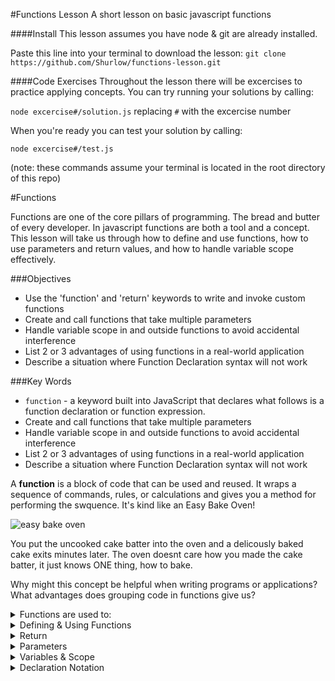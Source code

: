 #Functions Lesson
A short lesson on basic javascript functions


####Install
This lesson assumes you have node & git are already installed.


Paste this line into your terminal to download the lesson:
`git clone https://github.com/Shurlow/functions-lesson.git`

####Code Exercises
Throughout the lesson there will be excercises to practice applying concepts. You can try running your solutions by calling:

`node excercise#/solution.js` replacing `#` with the excercise number

When you're ready you can test your solution by calling:

`node excercise#/test.js`

(note: these commands assume your terminal is located in the root directory of this repo)


#Functions


Functions are one of the core pillars of programming. The bread and butter of every developer. In javascript functions are both a tool and a concept. This lesson will take us through how to define and use functions, how to use parameters and return values, and how to handle variable scope effectively.

###Objectives

* Use the 'function' and 'return' keywords to write and invoke custom functions
* Create and call functions that take multiple parameters
* Handle variable scope in and outside functions to avoid accidental interference
* List 2 or 3 advantages of using functions in a real-world application
* Describe a situation where Function Declaration syntax will not work

###Key Words

* `function` - a keyword built into JavaScript that declares what follows is a function declaration or function expression.
* Create and call functions that take multiple parameters
* Handle variable scope in and outside functions to avoid accidental interference
* List 2 or 3 advantages of using functions in a real-world application
* Describe a situation where Function Declaration syntax will not work



A **function** is a block of code that can be used and reused. It wraps a sequence of commands, rules, or calculations and gives you a method for performing the swquence. It's kind like an Easy Bake Oven!

![easy bake oven](http://www.gannett-cdn.com/-mm-/831250b3be5476246a6f08c61a986ad46d977194/c=0-39-1421-903&r=x329&c=580x326/local/-/media/USATODAY/popcandy/2013/10/02/1380730235000-eb-81.JPG "Easy Bake Oven!")

You put the uncooked cake batter into the oven and a delicously baked cake exits minutes later.
The oven doesnt care how you made the cake batter, it just knows ONE thing, how to bake.

Why might this concept be helpful when writing programs or applications?
What advantages does grouping code in functions give us?

<details>
  <summary>Functions are used to:</summary>
  
* Improve clarity / readability
* Structure large applications
* Reduce repetition
* Isolate behavior
  
</details>

<details>
	<summary>Defining & Using Functions</summary>

We can define functions in the same way as regular variable definitions but using the `function` keyword.

```javascript
var printName = function() {
  console.log('name');
};
```

the code between the `{ }` is called the function **body**. In this example the  body simply logs the string "name" to the console. **Calling** or **invoking** a function tells the function to execute the code in it's body. To call this function we simply use its name and append `()` like so:

`printName()`
</details>

<details>
	<summary>Return</summary>

Sometimes you want a function to **return** a new value instead of just logging it. For instance `Math.random` is a function that returns a random number for you to use. To return a value from a function use the `return` keyword followed by the value you want to return.

```javascript
var twoPlusTwo = function() {
  return 2 + 2;
};
```
The function `twoPlusTwo` returns the number `4` but
when you call `twoPlusTwo()` nothing is printed. This is because the `return` command only passes the variable on without logging anything.

If we want to see the output we can assign this function call to a new variable and log the variable.

```javascript
var value = twoPlusTwo();
console.log(value) // prints the number '4'
```
**-- Complete Excercise #1 --**

####Question:
What if we wanted it to print a specific name? What if we wanted to print lots of differnet names?

</details>

<details>
	<summary>Parameters</summary>
	
Functions can also take values as input and return new values as output. The inputs are called **parameters** and are defined inside the `()`. A parameter could be a string, a number, an array, an object and even another function

The following example takes 1 parameter `name` and logs it to the console:

```javascript
var printAnyName = function(name) {
  console.log(name);
};
```

It's called in the same way but with a string passed as a parameter.

`printAnyName('fin') //logs string 'fin'`

Note that the parameters of a function are NOT declared using `var` and you can name them however you like.

--

We can also make functions with multiple parameters!
Just separate them with a `,`

```javascript
var printManyNames = function(name1, name2) {
  console.log(name1, name2);
};

printManyNames('me', 'you');
```

**-- Complete Excercise #2 --**
</details>

<details>
	<summary>Variables & Scope</summary>
	
An important property of functions is that variables declared inside functions (like parameters) are **local** to the function body. This means that parameters and local variables only exist *inside* the function and are re-created every time the function is called.

For example, we are given the function `sum` which takes an array of numbers and calculates the sum of all numbers in that array.

```javascript
var total = 0;
var sum = function(numbers) {
	for(var i = 0; i <= numbers.length, i++) {
		total = total + numbers[i];
	}
};
```
If we call `sum([1,2,3])` and then `console.log(total)` we see the correct value '6' get logged. Everything looks ok right? **NO.** The problem here is that the variable `total` is declared *outside* the function so everytime `sum` is called we add on to the previous result held by `total`. This is called a **side effect**.

A safer solution would be to place the variable `total` inside the function block and and then return it.

```javascript
var sum = function(numbers) {
	var total = 0;
	for(var i = 0; i <= numbers.length, i++) {
		total = total + numbers[i];
	}
	return total;
};
```

In general we want to avoid unwanted side effects by keeping all the variables declared inside a function or passed in through its parameters.

> “Functions that create values are easier to combine in new ways than functions that directly perform side effects” 
― Marijn Haverbeke (*Eloquent Javascript*)

Sometimes we DO want function side effects. In fact, sometimes it's necessary! For example the function `console.log` does not return anything, but instead has the side effect of printing text to the console.
	
**-- Complete Excercise #3 --**
</details>

<details>
	<summary>Declaration Notation</summary>

There are actually two ways of defining a function. Earlier we learned the expression notation using `var` and `function` but there is a slightly shorter option.
Keep in mind, though, that the way you define a function changes the scope (aka when/where it can be used).

**Function Expression:**

```javascript
var printName = function() {
  console.log('name');
};
```
if you define a function as an **expression**, you can only call it **bellow** the definition. 

**Function Declaration**

```javascript
function printName() {
  console.log('name');
}
```
A function created with this **declaration** syntax is automatically moved to the top of your code and is availible to call globally no matter where you actually define it.

####Question:
In what scenario would you use function **expression** declarations? What scenario would you rather use function **declaration** style?



</details>